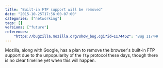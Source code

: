 ```yaml
---
title: "Built-in FTP support will be removed"
date: "2015-10-25T17:56:00-07:00"
categories: ["networking"]
tags: []
versions: ["future"]
references:
    "https://bugzilla.mozilla.org/show_bug.cgi?id=1174462": "Bug 1174462 - Remove built-in support for FTP"
---
```

Mozilla, along with Google, has a plan to remove the browser's built-in FTP support due to the unpopularity of the `ftp` protocol these days, though there is no clear timeline yet when this will happen.
